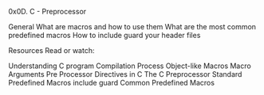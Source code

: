 0x0D. C - Preprocessor

General
What are macros and how to use them
What are the most common predefined macros
How to include guard your header files

Resources
Read or watch:

Understanding C program Compilation Process
Object-like Macros
Macro Arguments
Pre Processor Directives in C
The C Preprocessor
Standard Predefined Macros
include guard
Common Predefined Macros
